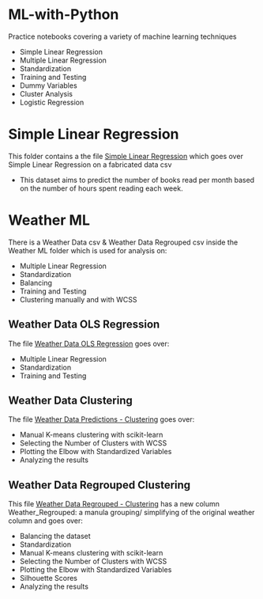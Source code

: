 # ML-with-Python
Practice notebooks covering a variety of machine learning techniques
- Simple Linear Regression
- Multiple Linear Regression
- Standardization
- Training and Testing
- Dummy Variables
- Cluster Analysis
- Logistic Regression

# Simple Linear Regression
This folder contains a the file [Simple Linear Regression](/Simple%20Linear%20Regression/Number%20of%20Books%20Read%20-%20SLR.ipynb) which goes over Simple Linear Regression on a fabricated data csv
- This dataset aims to predict the number of books read per month based on the number of hours spent reading each week. 

# Weather ML
There is a Weather Data csv & Weather Data Regrouped csv inside the Weather ML folder which is used for analysis on: 
- Multiple Linear Regression
- Standardization
- Balancing
- Training and Testing
- Clustering manually and with WCSS
## Weather Data OLS Regression 
The file [Weather Data OLS Regression](/Weather%20ML/Weather%20Data%20OLS%20Regression.ipynb) goes over:
- Multiple Linear Regression
- Standardization
- Training and Testing
## Weather Data Clustering
The file [Weather Data Predictions - Clustering](/Weather%20ML/Weather%20Data%20Predictions%20-%20Clustering.ipynb) goes over:
- Manual K-means clustering with scikit-learn
- Selecting the Number of Clusters with WCSS
- Plotting the Elbow with Standardized Variables
- Analyzing the results
## Weather Data Regrouped Clustering
This file [Weather Data Regrouped - Clustering](/Weather%20ML/Weather%20Data%20Regrouped%20-%20Clustering.ipynb) has a new column Weather_Regrouped: a manula grouping/ simplifying of the original weather column and goes over:
- Balancing the dataset
- Standardization
- Manual K-means clustering with scikit-learn
- Selecting the Number of Clusters with WCSS
- Plotting the Elbow with Standardized Variables
- Silhouette Scores
- Analyzing the results
